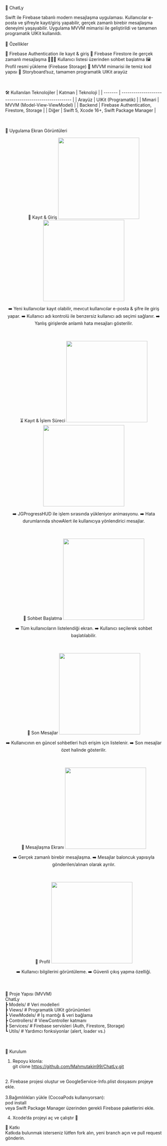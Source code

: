 💬 ChatLy

Swift ile Firebase tabanlı modern mesajlaşma uygulaması.
Kullanıcılar e-posta ve şifreyle kayıt/giriş yapabilir, gerçek zamanlı birebir mesajlaşma deneyimi yaşayabilir. Uygulama MVVM mimarisi ile geliştirildi ve tamamen programatik UIKit kullanıldı.
<br><br>
🚀 Özellikler

🔑 Firebase Authentication ile kayıt & giriş
💬 Firebase Firestore ile gerçek zamanlı mesajlaşma
🧑‍🤝‍🧑 Kullanıcı listesi üzerinden sohbet başlatma
🖼 Profil resmi yükleme (Firebase Storage)
🧩 MVVM mimarisi ile temiz kod yapısı
📱 Storyboard’suz, tamamen programatik UIKit arayüz

<br><br>
🛠 Kullanılan Teknolojiler
| Katman  | Teknoloji                                             |
| ------- | ----------------------------------------------------- |
| Arayüz  | UIKit (Programatik)                                   |
| Mimari  | MVVM (Model-View-ViewModel)                           |
| Backend | Firebase Authentication, Firestore, Storage           |
| Diğer   | Swift 5, Xcode 16+,  Swift Package Manager            |

<br><br>
📸 Uygulama Ekran Görüntüleri
<div align="center">
🔐 Kayıt & Giriş
<img src="https://github.com/Mahmutakin99/ChatLy/blob/main/ChatLy/Photos/registerPage.png" width="260" /> <img src="https://github.com/Mahmutakin99/ChatLy/blob/main/ChatLy/Photos/loginPage.png" width="260" /><br>

➡️ Yeni kullanıcılar kayıt olabilir, mevcut kullanıcılar e-posta & şifre ile giriş yapar.
➡️ Kullanıcı adı kontrolü ile benzersiz kullanıcı adı seçimi sağlanır.
➡️ Yanlış girişlerde anlamlı hata mesajları gösterilir.

<br><br>
⏳ Kayıt & İşlem Süreci
<img src="https://github.com/Mahmutakin99/ChatLy/blob/main/ChatLy/Photos/registrationProcess.png" width="260" /> <img src="https://github.com/Mahmutakin99/ChatLy/blob/main/ChatLy/Photos/ShowAllert.PNG" width="260" /><br>

➡️ JGProgressHUD ile işlem sırasında yükleniyor animasyonu.
➡️ Hata durumlarında showAlert ile kullanıcıya yönlendirici mesajlar.

<br><br>
👥 Sohbet Başlatma
<img src="https://github.com/Mahmutakin99/ChatLy/blob/main/ChatLy/Photos/messagePage.png" width="260" /><br>

➡️ Tüm kullanıcıların listelendiği ekran.
➡️ Kullanıcı seçilerek sohbet başlatılabilir.

<br><br>
📨 Son Mesajlar
<img src="https://github.com/Mahmutakin99/ChatLy/blob/main/ChatLy/Photos/lastMessage.png" width="260" /><br>

➡️ Kullanıcının en güncel sohbetleri hızlı erişim için listelenir.
➡️ Son mesajlar özet halinde gösterilir.

<br><br>
💬 Mesajlaşma Ekranı
<img src="https://github.com/Mahmutakin99/ChatLy/blob/main/ChatLy/Photos/messagingScreen.PNG" width="260" /><br>

➡️ Gerçek zamanlı birebir mesajlaşma.
➡️ Mesajlar baloncuk yapısıyla gönderilen/alınan olarak ayrılır.

<br><br>
👤 Profil
<img src="https://github.com/Mahmutakin99/ChatLy/blob/main/ChatLy/Photos/profilePage.png" width="260" /><br>

➡️ Kullanıcı bilgilerini görüntüleme.
➡️ Güvenli çıkış yapma özelliği.

</div>

<br><br>
📂 Proje Yapısı (MVVM)<br>
ChatLy<br>
 ┣ Models/         # Veri modelleri<br>
 ┣ Views/          # Programatik UIKit görünümleri<br>
 ┣ ViewModels/     # İş mantığı & veri bağlama<br>
 ┣ Controllers/    # ViewController katmanı<br>
 ┣ Services/       # Firebase servisleri (Auth, Firestore, Storage)<br>
 ┗ Utils/          # Yardımcı fonksiyonlar (alert, loader vs.)<br>

<br><br>
🔧 Kurulum

1. Repoyu klonla:<br>
  git clone https://github.com/Mahmutakin99/ChatLy.git
<br>
2. Firebase projesi oluştur ve GoogleService-Info.plist dosyasını projeye ekle.
<br><br>
3.Bağımlılıkları yükle (CocoaPods kullanıyorsan):<br>
  pod install<br>
veya Swift Package Manager üzerinden gerekli Firebase paketlerini ekle.
<br>

4. Xcode’da projeyi aç ve çalıştır 🚀


🤝 Katkı<br>
Katkıda bulunmak isterseniz lütfen fork alın, yeni branch açın ve pull request gönderin.
